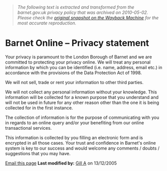 > *The following text is extracted and transformed from the barnet.gov.uk privacy policy that was archived on 2010-05-02. Please check the [original snapshot on the Wayback Machine](https://web.archive.org/web/20100502022753id_/http%3A//www.barnet.gov.uk/privacy) for the most accurate reproduction.*

# Barnet Online – Privacy statement

Your privacy is paramount to the London Borough of Barnet and we are committed to protecting your privacy online. We will treat any personal information by which you can be identified (i.e. name, address, email etc.) in accordance with the provisions of the Data Protection Act of 1998. 

We will not sell, trade or rent your information to other third parties. 

We will not collect any personal information without your knowledge. This information will be collected for a known purpose that you understand and will not be used in future for any other reason other than the one it is being collected for in the first instance. 

The collection of information is for the purpose of communicating with you in regards to an online query and/or your benefiting from our online transactional services. 

This information is collected by you filling an electronic form and is encrypted in all those cases. Your trust and confidence in Barnet's online system is key to our success and would welcome any comments / doubts / suggestions that you may have. 

[Email this page](http://www.barnet.gov.uk/email-page.htm?pageid=3893) **Last modified by:** [Gill A](mailto:first.contact@barnet.gov.uk?body=http://www.barnet.gov.uk/privacy.htm "Send an email to Gill A about this page") on 13/12/2005

  

